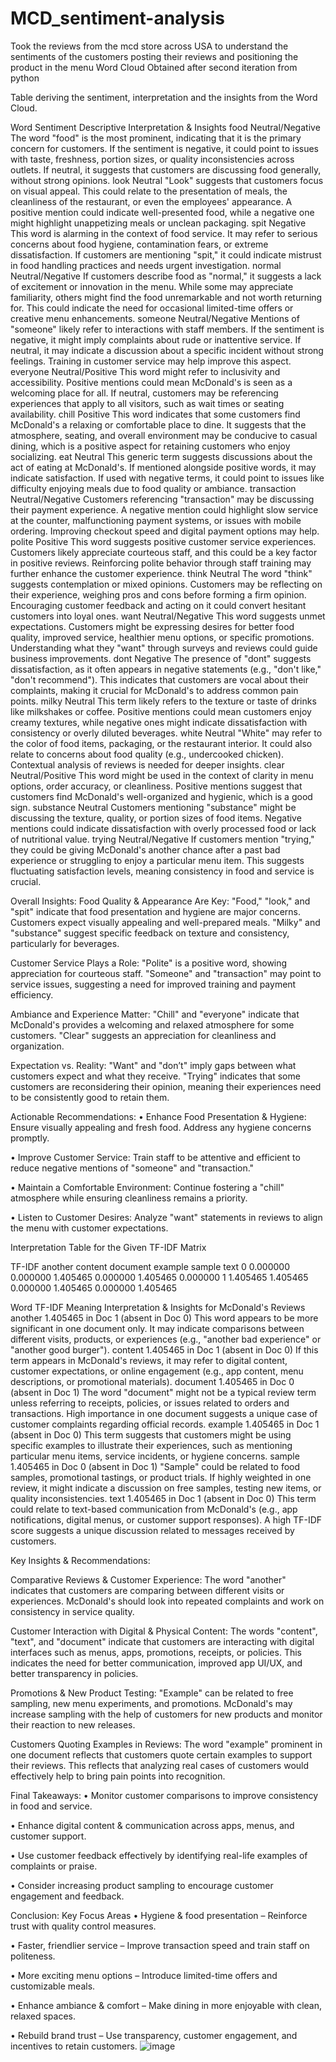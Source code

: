 # MCD_sentiment-analysis
Took the reviews from the mcd store across USA to understand the sentiments of the customers posting their reviews and positioning the product in the menu
Word Cloud Obtained after second iteration from python 



 


Table deriving the sentiment, interpretation and the insights from the Word Cloud.

Word	Sentiment	Descriptive Interpretation & Insights
food	Neutral/Negative	The word "food" is the most prominent, indicating that it is the primary concern for customers. If the sentiment is negative, it could point to issues with taste, freshness, portion sizes, or quality inconsistencies across outlets. If neutral, it suggests that customers are discussing food generally, without strong opinions.
look	Neutral	"Look" suggests that customers focus on visual appeal. This could relate to the presentation of meals, the cleanliness of the restaurant, or even the employees' appearance. A positive mention could indicate well-presented food, while a negative one might highlight unappetizing meals or unclean packaging.
spit	Negative	This word is alarming in the context of food service. It may refer to serious concerns about food hygiene, contamination fears, or extreme dissatisfaction. If customers are mentioning "spit," it could indicate mistrust in food handling practices and needs urgent investigation.
normal	Neutral/Negative	If customers describe food as "normal," it suggests a lack of excitement or innovation in the menu. While some may appreciate familiarity, others might find the food unremarkable and not worth returning for. This could indicate the need for occasional limited-time offers or creative menu enhancements.
someone	Neutral/Negative	Mentions of "someone" likely refer to interactions with staff members. If the sentiment is negative, it might imply complaints about rude or inattentive service. If neutral, it may indicate a discussion about a specific incident without strong feelings. Training in customer service may help improve this aspect.
everyone	Neutral/Positive	This word might refer to inclusivity and accessibility. Positive mentions could mean McDonald's is seen as a welcoming place for all. If neutral, customers may be referencing experiences that apply to all visitors, such as wait times or seating availability.
chill	Positive	This word indicates that some customers find McDonald's a relaxing or comfortable place to dine. It suggests that the atmosphere, seating, and overall environment may be conducive to casual dining, which is a positive aspect for retaining customers who enjoy socializing.
eat	Neutral	This generic term suggests discussions about the act of eating at McDonald's. If mentioned alongside positive words, it may indicate satisfaction. If used with negative terms, it could point to issues like difficulty enjoying meals due to food quality or ambiance.
transaction	Neutral/Negative	Customers referencing "transaction" may be discussing their payment experience. A negative mention could highlight slow service at the counter, malfunctioning payment systems, or issues with mobile ordering. Improving checkout speed and digital payment options may help.
polite	Positive	This word suggests positive customer service experiences. Customers likely appreciate courteous staff, and this could be a key factor in positive reviews. Reinforcing polite behavior through staff training may further enhance the customer experience.
think	Neutral	The word "think" suggests contemplation or mixed opinions. Customers may be reflecting on their experience, weighing pros and cons before forming a firm opinion. Encouraging customer feedback and acting on it could convert hesitant customers into loyal ones.
want	Neutral/Negative	This word suggests unmet expectations. Customers might be expressing desires for better food quality, improved service, healthier menu options, or specific promotions. Understanding what they "want" through surveys and reviews could guide business improvements.
dont	Negative	The presence of "dont" suggests dissatisfaction, as it often appears in negative statements (e.g., "don't like," "don't recommend"). This indicates that customers are vocal about their complaints, making it crucial for McDonald's to address common pain points.
milky	Neutral	This term likely refers to the texture or taste of drinks like milkshakes or coffee. Positive mentions could mean customers enjoy creamy textures, while negative ones might indicate dissatisfaction with consistency or overly diluted beverages.
white	Neutral	"White" may refer to the color of food items, packaging, or the restaurant interior. It could also relate to concerns about food quality (e.g., undercooked chicken). Contextual analysis of reviews is needed for deeper insights.
clear	Neutral/Positive	This word might be used in the context of clarity in menu options, order accuracy, or cleanliness. Positive mentions suggest that customers find McDonald's well-organized and hygienic, which is a good sign.
substance	Neutral	Customers mentioning "substance" might be discussing the texture, quality, or portion sizes of food items. Negative mentions could indicate dissatisfaction with overly processed food or lack of nutritional value.
trying	Neutral/Negative	If customers mention "trying," they could be giving McDonald's another chance after a past bad experience or struggling to enjoy a particular menu item. This suggests fluctuating satisfaction levels, meaning consistency in food and service is crucial.


Overall Insights:
Food Quality & Appearance Are Key:
"Food," "look," and "spit" indicate that food presentation and hygiene are major concerns. Customers expect visually appealing and well-prepared meals.
"Milky" and "substance" suggest specific feedback on texture and consistency, particularly for beverages.

Customer Service Plays a Role:
"Polite" is a positive word, showing appreciation for courteous staff.
"Someone" and "transaction" may point to service issues, suggesting a need for improved training and payment efficiency.

Ambiance and Experience Matter:
"Chill" and "everyone" indicate that McDonald's provides a welcoming and relaxed atmosphere for some customers.
"Clear" suggests an appreciation for cleanliness and organization.

Expectation vs. Reality:
"Want" and "don’t" imply gaps between what customers expect and what they receive.
"Trying" indicates that some customers are reconsidering their opinion, meaning their experiences need to be consistently good to retain them.

Actionable Recommendations:
•	Enhance Food Presentation & Hygiene: 
Ensure visually appealing and fresh food. Address any hygiene concerns promptly.

•	Improve Customer Service:
Train staff to be attentive and efficient to reduce negative mentions of "someone" and "transaction."

•	Maintain a Comfortable Environment: 
Continue fostering a "chill" atmosphere while ensuring cleanliness remains a priority.

•	Listen to Customer Desires:
Analyze "want" statements in reviews to align the menu with customer expectations.




Interpretation Table for the Given TF-IDF Matrix

TF-IDF
    another   content  document   example    sample      text
0  0.000000  0.000000  1.405465  0.000000  1.405465  0.000000
1  1.405465  1.405465  0.000000  1.405465  0.000000  1.405465

Word	TF-IDF Meaning	Interpretation & Insights for McDonald's Reviews
another	1.405465 in Doc 1 (absent in Doc 0)	This word appears to be more significant in one document only. It may indicate comparisons between different visits, products, or experiences (e.g., "another bad experience" or "another good burger").
content	1.405465 in Doc 1 (absent in Doc 0)	If this term appears in McDonald's reviews, it may refer to digital content, customer expectations, or online engagement (e.g., app content, menu descriptions, or promotional materials).
document	1.405465 in Doc 0 (absent in Doc 1)	The word "document" might not be a typical review term unless referring to receipts, policies, or issues related to orders and transactions. High importance in one document suggests a unique case of customer complaints regarding official records.
example	1.405465 in Doc 1 (absent in Doc 0)	This term suggests that customers might be using specific examples to illustrate their experiences, such as mentioning particular menu items, service incidents, or hygiene concerns.
sample	1.405465 in Doc 0 (absent in Doc 1)	"Sample" could be related to food samples, promotional tastings, or product trials. If highly weighted in one review, it might indicate a discussion on free samples, testing new items, or quality inconsistencies.
text	1.405465 in Doc 1 (absent in Doc 0)	This term could relate to text-based communication from McDonald's (e.g., app notifications, digital menus, or customer support responses). A high TF-IDF score suggests a unique discussion related to messages received by customers.






Key Insights & Recommendations:

Comparative Reviews & Customer Experience:
The word "another" indicates that customers are comparing between different visits or experiences.
McDonald's should look into repeated complaints and work on consistency in service quality.


Customer Interaction with Digital & Physical Content:
The words "content", "text", and "document" indicate that customers are interacting with digital interfaces such as menus, apps, promotions, receipts, or policies.
This indicates the need for better communication, improved app UI/UX, and better transparency in policies.

Promotions & New Product Testing:
"Example" can be related to free sampling, new menu experiments, and promotions.
McDonald's may increase sampling with the help of customers for new products and monitor their reaction to new releases.

Customers Quoting Examples in Reviews:
The word "example" prominent in one document reflects that customers quote certain examples to support their reviews.
This reflects that analyzing real cases of customers would effectively help to bring pain points into recognition.

Final Takeaways: 
•	Monitor customer comparisons to improve consistency in food and service.

•	Enhance digital content & communication across apps, menus, and customer support.

•	Use customer feedback effectively by identifying real-life examples of complaints or praise.

•	Consider increasing product sampling to encourage customer engagement and feedback.

Conclusion: Key Focus Areas
•	Hygiene & food presentation – Reinforce trust with quality control measures.

•	Faster, friendlier service – Improve transaction speed and train staff on politeness.


•	More exciting menu options – Introduce limited-time offers and customizable meals.

•	Enhance ambiance & comfort – Make dining in more enjoyable with clean, relaxed spaces.


•	Rebuild brand trust – Use transparency, customer engagement, and incentives to retain customers.
![image](https://github.com/user-attachments/assets/33106377-6b53-4200-8ef3-09ef7cc5eb2e)

